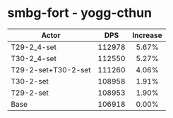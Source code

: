 # smbg-fort - yogg-cthun
| Actor | DPS | Increase |
|---|:---:|:---:|
|T29-2_4-set|112978|5.67%|
|T30-2_4-set|112550|5.27%|
|T29-2-set+T30-2-set|111260|4.06%|
|T30-2-set|108958|1.91%|
|T29-2-set|108953|1.90%|
|Base|106918|0.00%|
